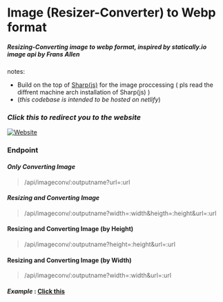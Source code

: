 # Image (Resizer-Converter) to Webp format
##### Resizing-Converting image to webp format, inspired by statically.io image api by Frans Allen

notes: 
- Build on the top of [Sharp(js)](https://github.com/lovell/sharp) for the image proccessing ( pls read the diffrent machine arch installation of Sharp(js) )
- (*this codebase is intended to be hosted on netlify*)


### ***Click this to redirect you to the website***
[![Website](https://img.shields.io/website?style=for-the-badge&url=https%3A%2F%2Fthe-great-ark1109-site.netlify.app/%2F)](https://the-great-ark1109-site.netlify.app/)

### 
### Endpoint
#### *Only Converting Image*
> /api/imageconv/:outputname?url=:url

#### *Resizing and Converting Image*
> /api/imageconv/:outputname?width=:width&heigth=:height&url=:url
#### Resizing and Converting Image (by Height)
> /api/imageconv/:outputname?height=:height&url=:url
#### Resizing and Converting Image (by Width)
> /api/imageconv/:outputname?width=:width&url=:url

#### *Example* : [Click this](https://the-great-ark1109-site.netlify.app/api/imageconv/pepe?width=123&height=123&url=https://raw.githubusercontent.com/aryarkusuma/aryarkusuma/main/png-clipart-pepe-the-frog-smiling-illustration-pepe-the-frog-video-game-warframe-meme-pepe-the-frog-sticker-game-food-thumbnail-removebg-preview%20(1).png)

